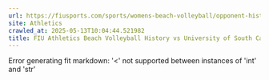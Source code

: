 ```yaml
---
url: https://fiusports.com/sports/womens-beach-volleyball/opponent-history/university-of-south-carolina/16
site: Athletics
crawled_at: 2025-05-13T10:04:44.521982
title: FIU Athletics Beach Volleyball History vs University of South Carolina
---
```


Error generating fit markdown: '<' not supported between instances of 'int' and 'str'